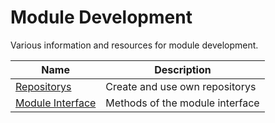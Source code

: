 # Module Development
Various information and resources for module development.

| Name | Description |
| --- | --- |
| [Repositorys](Repositorys.md) | Create and use own repositorys |
| [Module Interface](Module%20Interface.md) | Methods of the module interface |